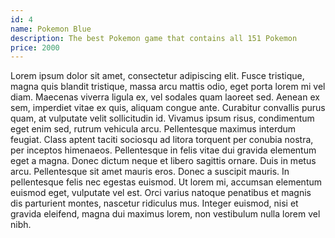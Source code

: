 ```yaml
---
id: 4
name: Pokemon Blue
description: The best Pokemon game that contains all 151 Pokemon
price: 2000
---
```


Lorem ipsum dolor sit amet, consectetur adipiscing elit. Fusce tristique, magna quis blandit tristique, massa arcu mattis odio, eget porta lorem mi vel diam. Maecenas viverra ligula ex, vel sodales quam laoreet sed. Aenean ex sem, imperdiet vitae ex quis, aliquam congue ante. Curabitur convallis purus quam, at vulputate velit sollicitudin id. Vivamus ipsum risus, condimentum eget enim sed, rutrum vehicula arcu. Pellentesque maximus interdum feugiat. Class aptent taciti sociosqu ad litora torquent per conubia nostra, per inceptos himenaeos. Pellentesque in felis vitae dui gravida elementum eget a magna. Donec dictum neque et libero sagittis ornare. Duis in metus arcu. Pellentesque sit amet mauris eros. Donec a suscipit mauris. In pellentesque felis nec egestas euismod. Ut lorem mi, accumsan elementum euismod eget, vulputate vel est. Orci varius natoque penatibus et magnis dis parturient montes, nascetur ridiculus mus. Integer euismod, nisi et gravida eleifend, magna dui maximus lorem, non vestibulum nulla lorem vel nibh.
